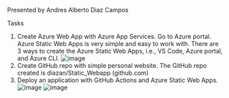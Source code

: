 Presented by Andres Alberto Diaz Campos

Tasks

1) Create Azure Web App with Azure App Services. Go to Azure portal. Azure Static Web Apps is very simple and easy to work with. There are 3 ways to create the Azure Static Web Apps, i.e., VS Code, Azure portal, and Azure CLI.
![image](https://github.com/diazan/Static_Webapp/assets/34430483/ee277178-d978-4219-8ad4-027ee76dcfde)
3) Create GitHub repo with simple personal website. 
The GitHub repo created is diazan/Static_Webapp (github.com)
4) Deploy an application with GitHub Actions and Azure Static Web Apps.
![image](https://github.com/diazan/Static_Webapp/assets/34430483/70294b36-762e-44dc-9b19-a2f911939caf)
![image](https://github.com/diazan/Static_Webapp/assets/34430483/25dbec58-7030-482f-8bde-af5a1c23fb34)



 
 
